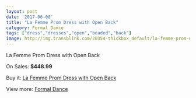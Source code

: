```yaml
---
layout: post
date: '2017-06-08'
title: "La Femme Prom Dress with Open Back"
category: Formal Dance
tags: ["dress","dresses","open","beaded","back"]
image: http://img.transblink.com/20354-thickbox_default/la-femme-prom-dress-with-open-back.jpg
---
```

La Femme Prom Dress with Open Back

On Sales: **$448.99**
<a href="https://www.transblink.com/en/formal-dance/6424-la-femme-prom-dress-with-open-back.html"><amp-img layout="responsive" width="600" height="600" src="//img.transblink.com/20354-thickbox_default/la-femme-prom-dress-with-open-back.jpg" alt="La Femme Prom Dress with Open Back 0" /></a>
<a href="https://www.transblink.com/en/formal-dance/6424-la-femme-prom-dress-with-open-back.html"><amp-img layout="responsive" width="600" height="600" src="//img.transblink.com/20355-thickbox_default/la-femme-prom-dress-with-open-back.jpg" alt="La Femme Prom Dress with Open Back 1" /></a>

Buy it: [La Femme Prom Dress with Open Back](https://www.transblink.com/en/formal-dance/6424-la-femme-prom-dress-with-open-back.html "La Femme Prom Dress with Open Back")

View more: [Formal Dance](https://www.transblink.com/en/6-formal-dance "Formal Dance")